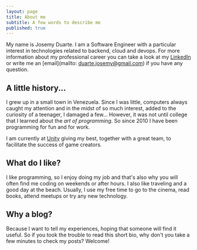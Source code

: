 ```yaml
---
layout: page
title: About me
subtitle: A few words to describe me
published: true
---
```


My name is Josemy Duarte. I am a Software Engineer with a particular interest in technologies related to backend, cloud and devops. For more information about my professional career you can take a look at my [LinkedIn](https://www.linkedin.com/in/josemyduarte/) or write me an [email](mailto: duarte.josemy@gmail.com) if you have any question.

## A little history...

I grew up in a small town in Venezuela. Since I was little, computers always caught my attention and in the midst of so much interest, added to the curiosity of a teenager, I damaged a few... However, it was not until college that I learned about the *art of programming*. So since 2010 I have been programming for fun and for work.

I am currently at [Unity](https://unity.com/) giving my best, together with a great team, to facilitate the success of game creators.

## What do I like?

I like programming, so I enjoy doing my job and that's also why you will often find me coding on weekends or after hours. I also like traveling and a good day at the beach. Usually, I use my free time to go to the cinema, read books, attend meetups or try any new technology.

## Why a blog?

Because I want to tell my experiences, hoping that someone will find it useful. So if you took the trouble to read this short bio, why don't you take a few minutes to check my posts? Welcome!